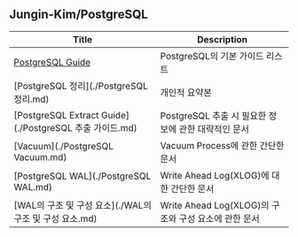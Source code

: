 ## Jungin-Kim/PostgreSQL

| Title                                                   | Description                                          |
| ------------------------------------------------------- | ---------------------------------------------------- |
| [PostgreSQL Guide](./guide/README.md)                   | PostgreSQL의 기본 가이드 리스트                      |
| [PostgreSQL 정리](./PostgreSQL 정리.md)                 | 개인적 요약본                                        |
| [PostgreSQL Extract Guide](./PostgreSQL 추출 가이드.md) | PostgreSQL 추출 시 필요한 정보에 관한 대략적인 문서  |
| [Vacuum](./PostgreSQL Vacuum.md)                        | Vacuum Process에 관한 간단한 문서                    |
| [PostgreSQL WAL](./PostgreSQL WAL.md)                   | Write Ahead Log(XLOG)에 대한 간단한 문서             |
| [WAL의 구조 및 구성 요소](./WAL의 구조 및 구성 요소.md) | Write Ahead Log(XLOG)의 구조와 구성 요소에 관한 문서 |

